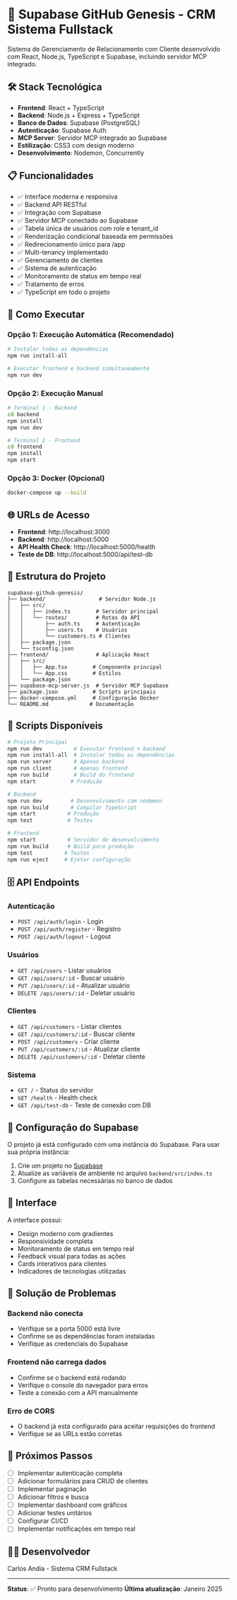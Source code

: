 # 🚀 Supabase GitHub Genesis - CRM Sistema Fullstack

Sistema de Gerenciamento de Relacionamento com Cliente desenvolvido com React, Node.js, TypeScript e Supabase, incluindo servidor MCP integrado.

## 🛠️ Stack Tecnológica

- **Frontend**: React + TypeScript
- **Backend**: Node.js + Express + TypeScript
- **Banco de Dados**: Supabase (PostgreSQL)
- **Autenticação**: Supabase Auth
- **MCP Server**: Servidor MCP integrado ao Supabase
- **Estilização**: CSS3 com design moderno
- **Desenvolvimento**: Nodemon, Concurrently

## 📋 Funcionalidades

- ✅ Interface moderna e responsiva
- ✅ Backend API RESTful
- ✅ Integração com Supabase
- ✅ Servidor MCP conectado ao Supabase
- ✅ Tabela única de usuários com role e tenant_id
- ✅ Renderização condicional baseada em permissões
- ✅ Redirecionamento único para /app
- ✅ Multi-tenancy implementado
- ✅ Gerenciamento de clientes
- ✅ Sistema de autenticação
- ✅ Monitoramento de status em tempo real
- ✅ Tratamento de erros
- ✅ TypeScript em todo o projeto

## 🚀 Como Executar

### Opção 1: Execução Automática (Recomendado)

```bash
# Instalar todas as dependências
npm run install-all

# Executar frontend e backend simultaneamente
npm run dev
```

### Opção 2: Execução Manual

```bash
# Terminal 1 - Backend
cd backend
npm install
npm run dev

# Terminal 2 - Frontend
cd frontend
npm install
npm start
```

### Opção 3: Docker (Opcional)

```bash
docker-compose up --build
```

## 🌐 URLs de Acesso

- **Frontend**: http://localhost:3000
- **Backend**: http://localhost:5000
- **API Health Check**: http://localhost:5000/health
- **Teste de DB**: http://localhost:5000/api/test-db

## 📁 Estrutura do Projeto

```
supabase-github-genesis/
├── backend/                 # Servidor Node.js
│   ├── src/
│   │   ├── index.ts        # Servidor principal
│   │   └── routes/         # Rotas da API
│   │       ├── auth.ts     # Autenticação
│   │       ├── users.ts    # Usuários
│   │       └── customers.ts # Clientes
│   ├── package.json
│   └── tsconfig.json
├── frontend/               # Aplicação React
│   ├── src/
│   │   ├── App.tsx        # Componente principal
│   │   └── App.css        # Estilos
│   └── package.json
├── supabase-mcp-server.js  # Servidor MCP Supabase
├── package.json           # Scripts principais
├── docker-compose.yml     # Configuração Docker
└── README.md             # Documentação
```

## 🔧 Scripts Disponíveis

```bash
# Projeto Principal
npm run dev          # Executar frontend + backend
npm run install-all  # Instalar todas as dependências
npm run server       # Apenas backend
npm run client       # Apenas frontend
npm run build        # Build do frontend
npm start           # Produção

# Backend
npm run dev         # Desenvolvimento com nodemon
npm run build       # Compilar TypeScript
npm start          # Produção
npm test           # Testes

# Frontend
npm start          # Servidor de desenvolvimento
npm run build      # Build para produção
npm test          # Testes
npm run eject     # Ejetar configuração
```

## 🗄️ API Endpoints

### Autenticação
- `POST /api/auth/login` - Login
- `POST /api/auth/register` - Registro
- `POST /api/auth/logout` - Logout

### Usuários
- `GET /api/users` - Listar usuários
- `GET /api/users/:id` - Buscar usuário
- `PUT /api/users/:id` - Atualizar usuário
- `DELETE /api/users/:id` - Deletar usuário

### Clientes
- `GET /api/customers` - Listar clientes
- `GET /api/customers/:id` - Buscar cliente
- `POST /api/customers` - Criar cliente
- `PUT /api/customers/:id` - Atualizar cliente
- `DELETE /api/customers/:id` - Deletar cliente

### Sistema
- `GET /` - Status do servidor
- `GET /health` - Health check
- `GET /api/test-db` - Teste de conexão com DB

## 🔐 Configuração do Supabase

O projeto já está configurado com uma instância do Supabase. Para usar sua própria instância:

1. Crie um projeto no [Supabase](https://supabase.com)
2. Atualize as variáveis de ambiente no arquivo `backend/src/index.ts`
3. Configure as tabelas necessárias no banco de dados

## 🎨 Interface

A interface possui:
- Design moderno com gradientes
- Responsividade completa
- Monitoramento de status em tempo real
- Feedback visual para todas as ações
- Cards interativos para clientes
- Indicadores de tecnologias utilizadas

## 🐛 Solução de Problemas

### Backend não conecta
- Verifique se a porta 5000 está livre
- Confirme se as dependências foram instaladas
- Verifique as credenciais do Supabase

### Frontend não carrega dados
- Confirme se o backend está rodando
- Verifique o console do navegador para erros
- Teste a conexão com a API manualmente

### Erro de CORS
- O backend já está configurado para aceitar requisições do frontend
- Verifique se as URLs estão corretas

## 📝 Próximos Passos

- [ ] Implementar autenticação completa
- [ ] Adicionar formulários para CRUD de clientes
- [ ] Implementar paginação
- [ ] Adicionar filtros e busca
- [ ] Implementar dashboard com gráficos
- [ ] Adicionar testes unitários
- [ ] Configurar CI/CD
- [ ] Implementar notificações em tempo real

## 👨‍💻 Desenvolvedor

Carlos Andia - Sistema CRM Fullstack

---

**Status**: ✅ Pronto para desenvolvimento
**Última atualização**: Janeiro 2025 